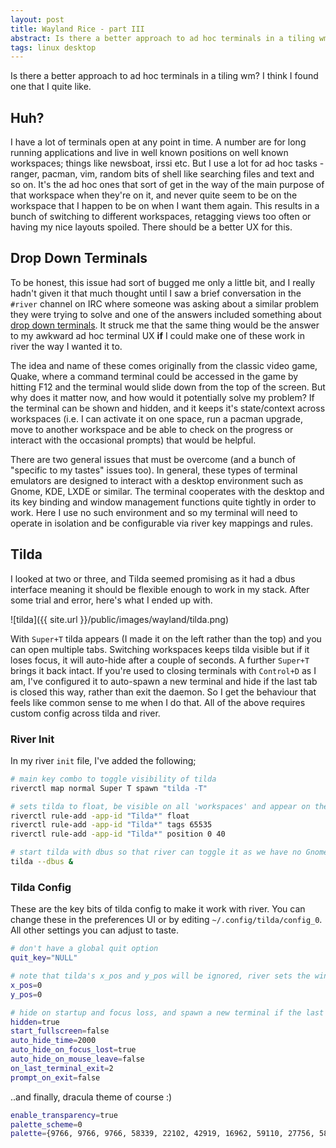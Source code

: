 ```yaml
---
layout: post
title: Wayland Rice - part III
abstract: Is there a better approach to ad hoc terminals in a tiling wm? I think I found one that I quite like.
tags: linux desktop
---
```


Is there a better approach to ad hoc terminals in a tiling wm? I think I found one that I quite like.

## Huh?

I have a lot of terminals open at any point in time. A number are for long running applications and live in well known positions on well known workspaces; things like newsboat, irssi etc. But I use a lot for ad hoc tasks - ranger, pacman, vim, random bits of shell like searching files and text and so on. It's the ad hoc ones that sort of get in the way of the main purpose of that workspace when they're on it, and never quite seem to be on the workspace that I happen to be on when I want them again. This results in a bunch of switching to different workspaces, retagging views too often or having my nice layouts spoiled. There should be a better UX for this. 

## Drop Down Terminals

To be honest, this issue had sort of bugged me only a little bit, and I really hadn't given it that much thought until I saw a brief conversation in the `#river` channel on IRC where someone was asking about a similar problem they were trying to solve and one of the answers included something about [drop down terminals](https://www.addictivetips.com/ubuntu-linux-tips/best-drop-down-terminal-apps-linux/). It struck me that the same thing would be the answer to my awkward ad hoc terminal UX **if** I could make one of these work in river the way I wanted it to.

The idea and name of these comes originally from the classic video game, Quake, where a command terminal could be accessed in the game by hitting F12 and the terminal would slide down from the top of the screen. But why does it matter now, and how would it potentially solve my problem? If the terminal can be shown and hidden, and it keeps it's state/context across workspaces (i.e. I can activate it on one space, run a pacman upgrade, move to another workspace and be able to check on the progress or interact with the occasional prompts) that would be helpful.

There are two general issues that must be overcome (and a bunch of "specific to my tastes" issues too). In general, these types of terminal emulators are designed to interact with a desktop environment such as Gnome, KDE, LXDE or similar. The terminal cooperates with the desktop and its key binding and window management functions quite tightly in order to work. Here I use no such environment and so my terminal will need to operate in isolation and be configurable via river key mappings and rules. 

## Tilda

I looked at two or three, and Tilda seemed promising as it had a dbus interface meaning it should be flexible enough to work in my stack. After some trial and error, here's what I ended up with.

![tilda]({{ site.url }}/public/images/wayland/tilda.png)

With `Super+T` tilda appears (I made it on the left rather than the top) and you can open multiple tabs. Switching workspaces keeps tilda visible but if it loses focus, it will auto-hide after a couple of seconds. A further `Super+T` brings it back intact. If you're used to closing terminals with `Control+D` as I am, I've configured it to auto-spawn a new terminal and hide if the last tab is closed this way, rather than exit the daemon. So I get the behaviour that feels like common sense to me when I do that. All of the above requires custom config across tilda and river.

### River Init

In my river `init` file, I've added the following;

```bash
# main key combo to toggle visibility of tilda
riverctl map normal Super T spawn "tilda -T"

# sets tilda to float, be visible on all 'workspaces' and appear on the left below the bar
riverctl rule-add -app-id "Tilda*" float
riverctl rule-add -app-id "Tilda*" tags 65535
riverctl rule-add -app-id "Tilda*" position 0 40

# start tilda with dbus so that river can toggle it as we have no Gnome like window manager
tilda --dbus &
```

### Tilda Config

These are the key bits of tilda config to make it work with river. You can change these in the preferences UI or by editing `~/.config/tilda/config_0`. All other settings you can adjust to taste.

```bash
# don't have a global quit option
quit_key="NULL" 

# note that tilda's x_pos and y_pos will be ignored, river sets the window position
x_pos=0
y_pos=0

# hide on startup and focus loss, and spawn a new terminal if the last tab is removed with Ctrl-d
hidden=true
start_fullscreen=false
auto_hide_time=2000
auto_hide_on_focus_lost=true
auto_hide_on_mouse_leave=false
on_last_terminal_exit=2
prompt_on_exit=false
```

..and finally, dracula theme of course :) 

```bash
enable_transparency=true
palette_scheme=0
palette={9766, 9766, 9766, 58339, 22102, 42919, 16962, 59110, 27756, 58596, 62451, 19018, 39835, 27499, 57311, 59110, 18247, 18247, 30069, 56540, 60652, 61423, 42405, 21588, 31354, 31354, 31354, 65535, 31097, 50886, 20560, 64250, 31611, 61937, 63736, 44204, 48573, 37779, 63993, 65535, 21845, 21845, 35723, 59881, 65021, 65535, 47288, 27756}
```
